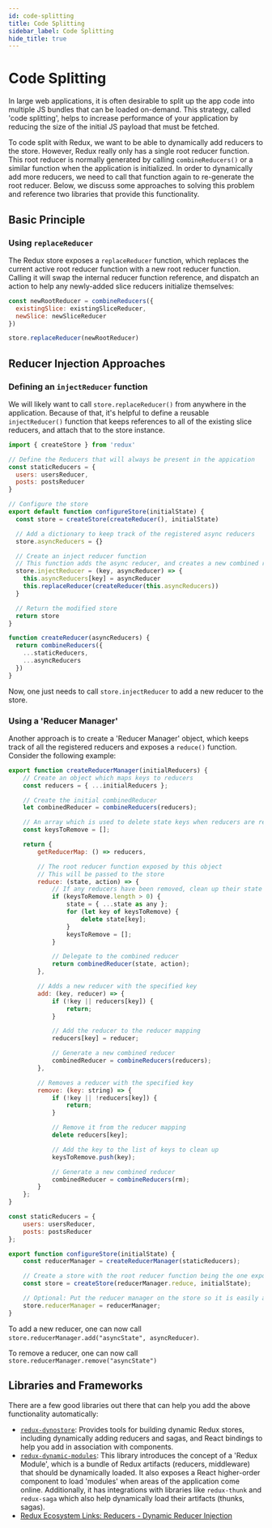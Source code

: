```yaml
---
id: code-splitting
title: Code Splitting
sidebar_label: Code Splitting
hide_title: true
---
```


# Code Splitting

In large web applications, it is often desirable to split up the app code into multiple JS bundles that can be loaded on-demand. This strategy, called 'code splitting', helps to increase performance of your application by reducing the size of the initial JS payload that must be fetched.

To code split with Redux, we want to be able to dynamically add reducers to the store. However, Redux really only has a single root reducer function. This root reducer is normally generated by calling `combineReducers()` or a similar function when the application is initialized. In order to dynamically add more reducers, we need to call that function again to re-generate the root reducer. Below, we discuss some approaches to solving this problem and reference two libraries that provide this functionality.

## Basic Principle

### Using `replaceReducer`

The Redux store exposes a `replaceReducer` function, which replaces the current active root reducer function with a new root reducer function. Calling it will swap the internal reducer function reference, and dispatch an action to help any newly-added slice reducers initialize themselves:

```js
const newRootReducer = combineReducers({
  existingSlice: existingSliceReducer,
  newSlice: newSliceReducer
})

store.replaceReducer(newRootReducer)
```

## Reducer Injection Approaches

### Defining an `injectReducer` function

We will likely want to call `store.replaceReducer()` from anywhere in the application. Because of that, it's helpful
to define a reusable `injectReducer()` function that keeps references to all of the existing slice reducers, and attach
that to the store instance.

```javascript
import { createStore } from 'redux'

// Define the Reducers that will always be present in the appication
const staticReducers = {
  users: usersReducer,
  posts: postsReducer
}

// Configure the store
export default function configureStore(initialState) {
  const store = createStore(createReducer(), initialState)

  // Add a dictionary to keep track of the registered async reducers
  store.asyncReducers = {}

  // Create an inject reducer function
  // This function adds the async reducer, and creates a new combined reducer
  store.injectReducer = (key, asyncReducer) => {
    this.asyncReducers[key] = asyncReducer
    this.replaceReducer(createReducer(this.asyncReducers))
  }

  // Return the modified store
  return store
}

function createReducer(asyncReducers) {
  return combineReducers({
    ...staticReducers,
    ...asyncReducers
  })
}
```

Now, one just needs to call `store.injectReducer` to add a new reducer to the store.

### Using a 'Reducer Manager'

Another approach is to create a 'Reducer Manager' object, which keeps track of all the registered reducers and exposes a `reduce()` function. Consider the following example:

```javascript
export function createReducerManager(initialReducers) {
    // Create an object which maps keys to reducers
    const reducers = { ...initialReducers };

    // Create the initial combinedReducer
    let combinedReducer = combineReducers(reducers);

    // An array which is used to delete state keys when reducers are removed
    const keysToRemove = [];

    return {
        getReducerMap: () => reducers,

        // The root reducer function exposed by this object
        // This will be passed to the store
        reduce: (state, action) => {
            // If any reducers have been removed, clean up their state first
            if (keysToRemove.length > 0) {
                state = { ...state as any };
                for (let key of keysToRemove) {
                    delete state[key];
                }
                keysToRemove = [];
            }

            // Delegate to the combined reducer
            return combinedReducer(state, action);
        },

        // Adds a new reducer with the specified key
        add: (key, reducer) => {
            if (!key || reducers[key]) {
                return;
            }

            // Add the reducer to the reducer mapping
            reducers[key] = reducer;

            // Generate a new combined reducer
            combinedReducer = combineReducers(reducers);
        },

        // Removes a reducer with the specified key
        remove: (key: string) => {
            if (!key || !reducers[key]) {
                return;
            }

            // Remove it from the reducer mapping
            delete reducers[key];

            // Add the key to the list of keys to clean up
            keysToRemove.push(key);

            // Generate a new combined reducer
            combinedReducer = combineReducers(rm);
        }
    };
}

const staticReducers = {
    users: usersReducer,
    posts: postsReducer
};

export function configureStore(initialState) {
    const reducerManager = createReducerManager(staticReducers);

    // Create a store with the root reducer function being the one exposed by the manager.
    const store = createStore(reducerManager.reduce, initialState);

    // Optional: Put the reducer manager on the store so it is easily accessible
    store.reducerManager = reducerManager;
}
```

To add a new reducer, one can now call `store.reducerManager.add("asyncState", asyncReducer)`.

To remove a reducer, one can now call `store.reducerManager.remove("asyncState")`

## Libraries and Frameworks

There are a few good libraries out there that can help you add the above functionality automatically:

- [`redux-dynostore`](https://github.com/ioof-holdings/redux-dynostore):
  Provides tools for building dynamic Redux stores, including dynamically adding reducers and sagas, and React bindings to help you add in association with components.
- [`redux-dynamic-modules`](https://github.com/Microsoft/redux-dynamic-modules):
  This library introduces the concept of a 'Redux Module', which is a bundle of Redux artifacts (reducers, middleware) that should be dynamically loaded. It also exposes a React higher-order component to load 'modules' when areas of the application come online. Additionally, it has integrations with libraries like `redux-thunk` and `redux-saga` which also help dynamically load their artifacts (thunks, sagas).
- [Redux Ecosystem Links: Reducers - Dynamic Reducer Injection](https://github.com/markerikson/redux-ecosystem-links/blob/master/reducers.md#dynamic-reducer-injection)
